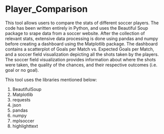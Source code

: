 # Player_Comparison
This tool allows users to compare the stats of different soccer players. The code has been written entirely in Python, and uses the Beautiful Soup package to srape data from a soccer website. After the collection of relevant stats, extensive data processing is done using pandas and numpy before creating a dashboard using the Matplotlib package. The dashboard contains a scatterplot of Goals per Match vs. Expected Goals per Match, and a soccer field visualization depicting all the shots taken by the players. The soccer field visualization provides information about where the shots were taken, the quality of the chances, and their respective outcomes (i.e. goal or no goal).


This tool uses the libraries mentioned below:
1. BeautifulSoup
2. Matplotlib
3. requests
4. json
5. pandas
6. numpy
7. mplsoccer
8. highlighttext
